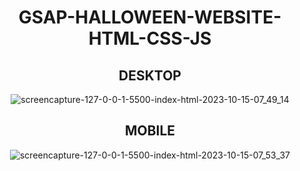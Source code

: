 <div align="center">

# GSAP-HALLOWEEN-WEBSITE-HTML-CSS-JS


## DESKTOP

![screencapture-127-0-0-1-5500-index-html-2023-10-15-07_49_14](https://github.com/Erik161/GSAP-HALLOWEEN-WEBSITE-HTML-CSS-JS/assets/26189854/d08121fc-e28a-4471-a911-ec32b6cfc827)

## MOBILE

![screencapture-127-0-0-1-5500-index-html-2023-10-15-07_53_37](https://github.com/Erik161/GSAP-HALLOWEEN-WEBSITE-HTML-CSS-JS/assets/26189854/f3d68e7d-8cca-428d-a4fb-a8710631004a)

</div>
